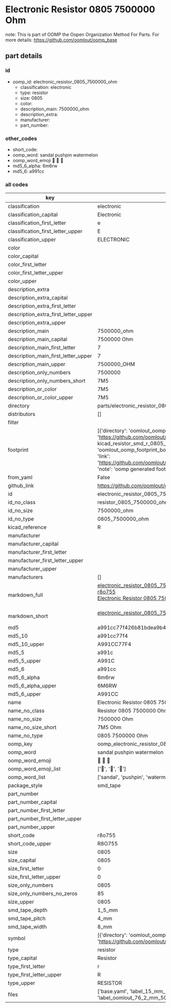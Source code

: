 # Electronic Resistor 0805 7500000 Ohm  

note: This is part of OOMP the Oopen Organization Method For Parts. For more details: https://github.com/oomlout/oomp_base

##  part details





### id
* oomp_id: electronic_resistor_0805_7500000_ohm
  * classification: electronic
  * type: resistor
  * size: 0805
  * color: 
  * description_main: 7500000_ohm
  * description_extra: 
  * manufacturer: 
  * part_number: 

### other_codes
* short_code: 
* oomp_word: sandal pushpin watermelon
* oomp_word_emoji :sandal: :pushpin: :watermelon:
* md5_6_alpha: 6m6rw
* md5_6: a991cc

### all codes 
| key | value |  
| --- | --- |  
| classification | electronic |  
| classification_capital | Electronic |  
| classification_first_letter | e |  
| classification_first_letter_upper | E |  
| classification_upper | ELECTRONIC |  
| color |  |  
| color_capital |  |  
| color_first_letter |  |  
| color_first_letter_upper |  |  
| color_upper |  |  
| description_extra |  |  
| description_extra_capital |  |  
| description_extra_first_letter |  |  
| description_extra_first_letter_upper |  |  
| description_extra_upper |  |  
| description_main | 7500000_ohm |  
| description_main_capital | 7500000 Ohm |  
| description_main_first_letter | 7 |  
| description_main_first_letter_upper | 7 |  
| description_main_upper | 7500000_OHM |  
| description_only_numbers | 7500000 |  
| description_only_numbers_short | 7M5 |  
| description_or_color | 7M5 |  
| description_or_color_upper | 7M5 |  
| directory | parts/electronic_resistor_0805_7500000_ohm |  
| distributors | [] |  
| filter |  |  
| footprint | [{'directory': 'oomlout_oomp_footprint_bot/footprints/kicad_resistor_smd_r_0805_2012metric//working/working.kicad_mod', 'index': 0, 'link': 'https://github.com/oomlout/oomlout_oomp_footprint_bot/tree/main/foootprntss/kicad_resistor_smd_r_0805_2012metric', 'note': 'source footprint kicad_resistor_smd_r_0805_2012metric', 'oomp_key': 'oomp_kicad_resistor_smd_r_0805_2012metric'}, {'directory': 'oomlout_oomp_footprint_bot/footprints/oomlout_oomlout_oomp_part_footprints_r8o755_electronic_resistor_0805_7500000_ohm//working/working.kicad_mod', 'index': 1, 'link': 'https://github.com/oomlout/oomlout_oomp_footprint_bot/tree/main/foootprntss/oomlout_oomlout_oomp_part_footprints_r8o755_electronic_resistor_0805_7500000_ohm', 'note': 'oomp generated footprint', 'oomp_key': 'oomp_oomlout_oomlout_oomp_part_footprints_r8o755_electronic_resistor_0805_7500000_ohm'}] |  
| from_yaml | False |  
| github_link | https://github.com/oomlout/oomlout_oomp_part_src/tree/main/parts/electronic_resistor_0805_7500000_ohm/working |  
| id | electronic_resistor_0805_7500000_ohm |  
| id_no_class | resistor_0805_7500000_ohm |  
| id_no_size | 7500000_ohm |  
| id_no_type | 0805_7500000_ohm |  
| kicad_reference | R |  
| manufacturer |  |  
| manufacturer_capital |  |  
| manufacturer_first_letter |  |  
| manufacturer_first_letter_upper |  |  
| manufacturer_upper |  |  
| manufacturers | [] |  
| markdown_full | [electronic_resistor_0805_7500000_ohm](https://github.com/oomlout/oomlout_oomp_part_src/tree/main/parts/electronic_resistor_0805_7500000_ohm/working)<br>[r8o755](https://github.com/oomlout/oomlout_oomp_part_src/tree/main/parts/electronic_resistor_0805_7500000_ohm/working)<br>[Electronic Resistor 0805 7500000 Ohm](https://github.com/oomlout/oomlout_oomp_part_src/tree/main/parts/electronic_resistor_0805_7500000_ohm/working)<br><br> |  
| markdown_short | [electronic_resistor_0805_7500000_ohm](https://github.com/oomlout/oomlout_oomp_part_src/tree/main/parts/electronic_resistor_0805_7500000_ohm/working)<br><br> |  
| md5 | a991cc77f426b81bdea9b40237f85090 |  
| md5_10 | a991cc77f4 |  
| md5_10_upper | A991CC77F4 |  
| md5_5 | a991c |  
| md5_5_upper | A991C |  
| md5_6 | a991cc |  
| md5_6_alpha | 6m6rw |  
| md5_6_alpha_upper | 6M6RW |  
| md5_6_upper | A991CC |  
| name | Electronic Resistor 0805 7500000 Ohm |  
| name_no_class | Resistor 0805 7500000 Ohm |  
| name_no_size | 7500000 Ohm |  
| name_no_size_short | 7M5 Ohm |  
| name_no_type | 0805 7500000 Ohm |  
| oomp_key | oomp_electronic_resistor_0805_7500000_ohm |  
| oomp_word | sandal pushpin watermelon |  
| oomp_word_emoji | :sandal: :pushpin: :watermelon: |  
| oomp_word_emoji_list | [':sandal:', ':pushpin:', ':watermelon:'] |  
| oomp_word_list | ['sandal', 'pushpin', 'watermelon'] |  
| package_style | smd_tape |  
| part_number |  |  
| part_number_capital |  |  
| part_number_first_letter |  |  
| part_number_first_letter_upper |  |  
| part_number_upper |  |  
| short_code | r8o755 |  
| short_code_upper | R8O755 |  
| size | 0805 |  
| size_capital | 0805 |  
| size_first_letter | 0 |  
| size_first_letter_upper | 0 |  
| size_only_numbers | 0805 |  
| size_only_numbers_no_zeros | 85 |  
| size_upper | 0805 |  
| smd_tape_depth | 1_5_mm |  
| smd_tape_pitch | 4_mm |  
| smd_tape_width | 8_mm |  
| symbol | [{'directory': 'oomlout_oomp_symbol_bot/symbols/kicad_device_r//working/working.kicad_sym', 'index': 0, 'link': 'https://github.com/oomlout/oomlout_oomp_symbol_bot/tree/main/symbols/kicad_device_r', 'oomp_key': 'oomp_kicad_device_r'}] |  
| type | resistor |  
| type_capital | Resistor |  
| type_first_letter | r |  
| type_first_letter_upper | R |  
| type_upper | RESISTOR |  
| files | ['base.yaml', 'label_15_mm_30_mm.pdf', 'label_15_mm_30_mm.svg', 'label_76_2_mm_50_8_mm.pdf', 'label_76_2_mm_50_8_mm.svg', 'label_oomlout_76_2_mm_50_8_mm.pdf', 'label_oomlout_76_2_mm_50_8_mm.svg', 'readme.md', 'working.json', 'working.yaml'] |  

